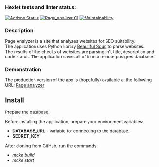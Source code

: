 ### Hexlet tests and linter status:
[![Actions Status](https://github.com/AnastasiaTimoshe/python-project-83/actions/workflows/hexlet-check.yml/badge.svg)](https://github.com/AnastasiaTimoshe/python-project-83/actions)
[![Page_analizer CI](https://github.com/AnastasiaTimoshe/python-project-83/actions/workflows/page_analyzer.yml/badge.svg)](https://github.com/AnastasiaTimoshe/python-project-83/actions/workflows/page_analyzer.yml)
[![Maintainability](https://api.codeclimate.com/v1/badges/bbd27598e212c93e0e5a/maintainability)](https://codeclimate.com/github/AnastasiaTimoshe/python-project-83/maintainability)


### Description
Page Analyzer is a site that analyzes websites for SEO suitability.  
The application uses Python library 
[Beautiful Soup](https://www.crummy.com/software/BeautifulSoup/bs4/doc/) to parse websites.  
The results of the checks of websites are parsing: 
h1, title, description and code status.
The application saves all of it on a remote postgres database.

### Demonstration

The production version of the app is (hopefully) available at the following URL:
[Page analyzer](https://page-analyzer-app-6hjz.onrender.com)

## Install

Prepare the database.

Before installing the application, prepare your environment variables:
+ **DATABASE_URL** - variable for connecting to the database.
+ **SECRET_KEY**

After cloning from GitHub, run the commands:
+ *make build*
+ *make start*
